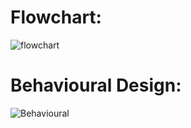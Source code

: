 # Flowchart:
![flowchart](https://user-images.githubusercontent.com/94299225/144070990-877c794f-e9f6-480c-b262-80beff9ca39a.png)

# Behavioural Design:
![Behavioural](https://user-images.githubusercontent.com/94299225/144075348-8aa085f4-ca1a-4821-8fde-2ea4671a504b.png)


